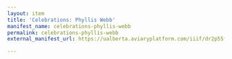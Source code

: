 ```yaml
---
layout: item
title: 'Celebrations: Phyllis Webb'
manifest_name: celebrations-phyllis-webb
permalink: celebrations-phyllis-webb
external_manifest_url: https://ualberta.aviaryplatform.com/iiif/dr2p55f88m/manifest

---
```

<!-- Add an essay or interpretive material below this line,
using HTML or markdown.  Do not modify this file above this line -->
